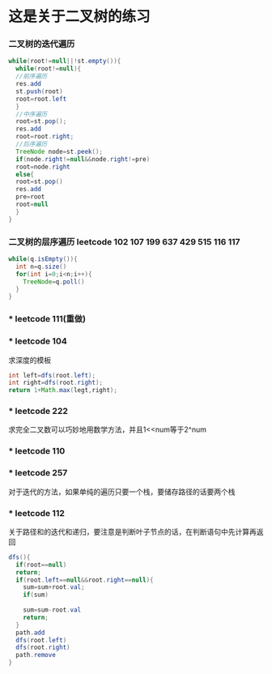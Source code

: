 # 这是关于二叉树的练习

### 二叉树的迭代遍历
```java
while(root!=null||!st.empty()){
  while(root!=null){
  //前序遍历
  res.add
  st.push(root)
  root=root.left
  }
  //中序遍历
  root=st.pop();
  res.add
  root=root.right;
  //后序遍历
  TreeNode node=st.peek();
  if(node.right!=null&&node.right!=pre)
  root=node.right
  else{
  root=st.pop()
  res.add
  pre=root
  root=null
  }
}
```

### 二叉树的层序遍历 leetcode 102 107 199 637 429 515 116 117
```java
while(q.isEmpty()){
  int n=q.size()
  for(int i=0;i<n;i++){
    TreeNode=q.poll()
  }
}
```

### * leetcode 111(重做)

### * leetcode 104
求深度的模板
```java
int left=dfs(root.left);
int right=dfs(root.right);
return 1+Math.max(legt,right);
```

### * leetcode 222
求完全二叉数可以巧妙地用数学方法，并且1<<num等于2^num

### * leetcode 110

### * leetcode 257
对于迭代的方法，如果单纯的遍历只要一个栈，要储存路径的话要两个栈

### * leetcode 112
关于路径和的迭代和递归，要注意是判断叶子节点的话，在判断语句中先计算再返回
```java
dfs(){
  if(root==null)
  return;
  if(root.left==null&&root.right==null){
    sum=sum+root.val;
    if(sum)
    
    sum=sum-root.val
    return;
  }
  path.add
  dfs(root.left)
  dfs(root.right)
  path.remove
}
```
